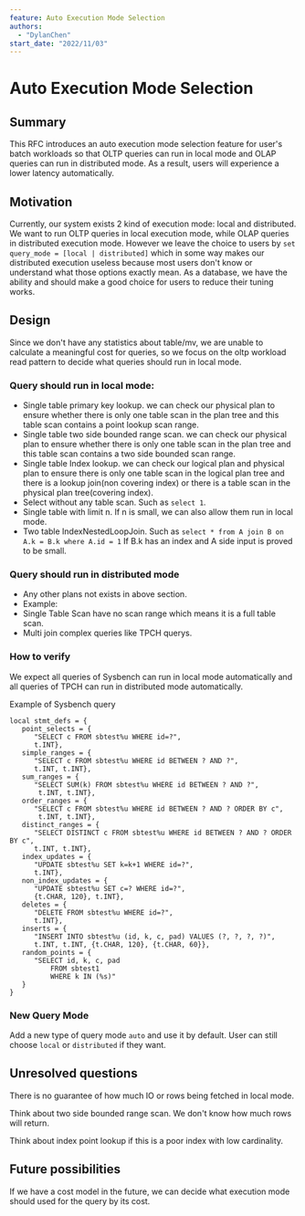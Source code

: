 ```yaml
---
feature: Auto Execution Mode Selection
authors:
  - "DylanChen"
start_date: "2022/11/03"
---
```


# Auto Execution Mode Selection

## Summary

This RFC introduces an auto execution mode selection feature for user's batch workloads so that OLTP queries can run in local mode and OLAP queries can run in distributed mode. As a result, users will experience a lower latency automatically.

## Motivation

Currently, our system exists 2 kind of execution mode: local and distributed. We want to run OLTP queries in local execution mode, while OLAP queries in distributed execution mode. However we leave the choice to users by `set query_mode = [local | distributed]` which in some way makes our distributed execution useless because most users don't know or understand what those options exactly mean. As a database, we have the ability and should make a good choice for users to reduce their tuning works. 

## Design

Since we don't have any statistics about table/mv, we are unable to calculate a meaningful cost for queries, so we focus on the oltp workload read pattern to decide what queries should run in local mode.

### Query should run in local mode:

- Single table primary key lookup. we can check our physical plan to ensure whether there is only one table scan in the plan tree and this table scan contains a point lookup scan range.
- Single table two side bounded range scan. we can check our physical plan to ensure whether there is only one table scan in the plan tree and this table scan contains a two side bounded scan range.
- Single table Index lookup. we can check our logical plan and physical plan to ensure there is only one table scan in the logical plan tree and there is a lookup join(non covering index) or there is a table scan in the physical plan tree(covering index).
- Select without any table scan. Such as `select 1`.
- Single table with limit n. If n is small, we can also allow them run in local mode.
- Two table IndexNestedLoopJoin. Such as `select * from A join B on A.k = B.k where A.id = 1` If B.k has an index and A side input is proved to be small.



### Query should run in distributed mode

- Any other plans not exists in above section.
- Example:
- Single Table Scan have no scan range which means it is a full table scan.
- Multi join complex queries like TPCH querys.

### How to verify

We expect all queries of Sysbench can run in local mode automatically and all queries of TPCH can run in distributed mode automatically.

Example of Sysbench query
```
local stmt_defs = {
   point_selects = {
      "SELECT c FROM sbtest%u WHERE id=?",
      t.INT},
   simple_ranges = {
      "SELECT c FROM sbtest%u WHERE id BETWEEN ? AND ?",
      t.INT, t.INT},
   sum_ranges = {
      "SELECT SUM(k) FROM sbtest%u WHERE id BETWEEN ? AND ?",
       t.INT, t.INT},
   order_ranges = {
      "SELECT c FROM sbtest%u WHERE id BETWEEN ? AND ? ORDER BY c",
       t.INT, t.INT},
   distinct_ranges = {
      "SELECT DISTINCT c FROM sbtest%u WHERE id BETWEEN ? AND ? ORDER BY c",
      t.INT, t.INT},
   index_updates = {
      "UPDATE sbtest%u SET k=k+1 WHERE id=?",
      t.INT},
   non_index_updates = {
      "UPDATE sbtest%u SET c=? WHERE id=?",
      {t.CHAR, 120}, t.INT},
   deletes = {
      "DELETE FROM sbtest%u WHERE id=?",
      t.INT},
   inserts = {
      "INSERT INTO sbtest%u (id, k, c, pad) VALUES (?, ?, ?, ?)",
      t.INT, t.INT, {t.CHAR, 120}, {t.CHAR, 60}},
   random_points = {
      "SELECT id, k, c, pad
          FROM sbtest1
          WHERE k IN (%s)"
   }
}
```

### New Query Mode

Add a new type of query mode `auto` and use it by default. User can still choose `local` or `distributed` if they want.


## Unresolved questions

There is no guarantee of how much IO or rows being fetched in local mode. 

Think about two side bounded range scan. We don't know how much rows will return. 

Think about index point lookup if this is a poor index with low cardinality.

## Future possibilities

If we have a cost model in the future, we can decide what execution mode should used for the query by its cost.
